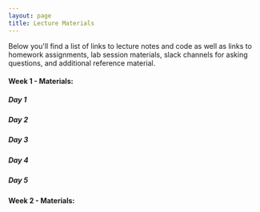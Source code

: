 ```yaml
---
layout: page
title: Lecture Materials
---
```


Below you'll find a list of links to lecture notes and code as well as links to homework assignments, lab session materials, slack channels for asking questions, and additional reference material. 




#### Week 1 - Materials:
##### Day 1

##### Day 2

##### Day 3

##### Day 4

##### Day 5

#### Week 2 - Materials:





